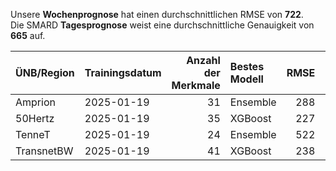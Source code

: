 
Unsere __Wochenprognose__ hat einen durchschnittlichen RMSE von __722__.  
Die SMARD __Tagesprognose__ weist eine durchschnittliche Genauigkeit von __665__ auf.
    
| ÜNB/Region   | Trainingsdatum   |   Anzahl der Merkmale | Bestes Modell   |   RMSE |   TSO RMSE |
|:-------------|:-----------------|----------------------:|:----------------|-------:|-----------:|
| Amprion      | 2025-01-19       |                    31 | Ensemble        |    288 |        208 |
| 50Hertz      | 2025-01-19       |                    35 | XGBoost         |    227 |        203 |
| TenneT       | 2025-01-19       |                    24 | Ensemble        |    522 |        376 |
| TransnetBW   | 2025-01-19       |                    41 | XGBoost         |    238 |        209 |